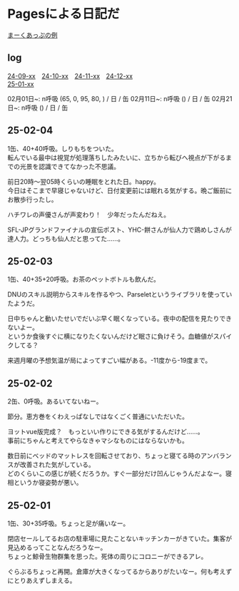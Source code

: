 # Pagesによる日記だ
[まーくあっぷの例](https://docs.github.com/ja/get-started/writing-on-github/getting-started-with-writing-and-formatting-on-github/basic-writing-and-formatting-syntax)

## log
[24-09-xx](./2409.md)　[24-10-xx](./2410.md)　[24-11-xx](./2411.md)　[24-12-xx](./2412.md)  
[25-01-xx](./2501.md)

02月01日~: n呼吸 (65, 0, 95, 80, ) / 日 / 缶
02月11日~: n呼吸 () / 日 / 缶
02月21日~: n呼吸 () / 日 / 缶

## 25-02-04
1缶、40+40呼吸。しりもちをついた。  
転んでいる最中は視覚が処理落ちしたみたいに、立ちから転びへ視点が下がるまでの光景を認識できてなかった不思議。

前日20時～翌05時くらいの睡眠をとれた日。happy。  
今日はそこまで早寝じゃないけど、日付変更前には眠れる気がする。晩ご飯前にお散歩行ったし。

ハチワレの声優さんが声変わり！　少年だったんだねえ。

SFL-JPグランドファイナルの宣伝ポスト、YHC-餅さんが仙人力で鶏めしさんが達人力。どっちも仙人だと思ってた……。

## 25-02-03
1缶、40+35+20呼吸。お茶のペットボトルも飲んだ。

DNUのスキル説明からスキルを作るやつ、Parseletというライブラリを使っていたようだ。

日中ちゃんと動いたせいでだいぶ早く眠くなっている。夜中の配信を見たりできないよー。  
というか食後すぐに横になりたくないんだけど眠さに負けそう。血糖値がスパイクしてる？

来週月曜の予想気温が局によってすごい幅がある。-11度から-19度まで。

## 25-02-02
2缶、0呼吸。あるいてないねー。

節分。恵方巻をくわえっぱなしではなくごく普通にいただいた。  

ヨットvue版完成？　もっといい作りにできる気がするんだけど……。  
事前にちゃんと考えてやらなきゃマシなものにはならないかも。

数日前にベッドのマットレスを回転させており、ちょっと寝てる時のアンバランスが改善された気がしている。  
どのくらいこの感じが続くだろうか。すぐ一部分だけ凹んじゃうんだよなー。寝相というか寝姿勢が悪い。

## 25-02-01
1缶、30+35呼吸。ちょっと足が痛いなー。

閉店セールしてるお店の駐車場に見たことないキッチンカーがきていた。集客が見込めるってことなんだろうなー。  
ちょっと鯨骨生物群集を思った。死体の周りにコロニーができるアレ。

ぐらぶるちょっと再開。倉庫が大きくなってるからありがたいなー。何も考えずにとりあえずしまえる。
